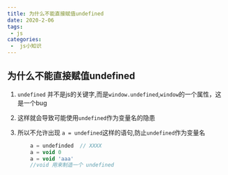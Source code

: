```yaml
---
title: 为什么不能直接赋值undefined
date: 2020-2-06
tags:
 - js
categories:
 -  js小知识
---     
```


##  为什么不能直接赋值undefined     

1.  `undefined` 并不是js的关键字,而是`window.undefined`,`window`的一个属性，这是一个bug     
2. 这样就会导致可能使用`undefined`作为变量名的隐患    
3. 所以不允许出现 `a = undefined`这样的语句,防止`undefined`作为变量名   

    ```js     
        a = undefinded  // XXXX   
        a = void 0  
        a = void 'aaa' 
        //void 用来制造一个 undefined   
    ```
